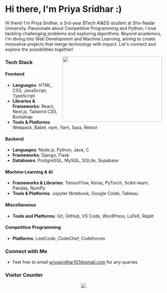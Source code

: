 # Hi there, I'm Priya Sridhar :)

<div align="left">
  
Hi there! I'm Priya Sridhar, a 3rd-year BTech AI&DS student at Shiv Nadar University. Passionate about Competitive Programming and Python, I love tackling challenging problems and exploring algorithms. Beyond academics, I'm diving into Web Development and Machine Learning, aiming to create innovative projects that merge technology with impact. Let's connect and explore the possibilities together!

</div>

<img align="right" src="cat-computer.gif" width="320" height="210"/>

### Tech Stack

#### Frontend
- **Languages**: HTML, CSS, JavaScript, TypeScript
- **Libraries & Frameworks**: React, Next.js, Tailwind CSS, Bootstrap
- **Tools & Platforms**: Webpack, Babel, npm, Yarn, Sass, Retool

#### Backend
- **Languages**: Node.js, Python, Java, C
- **Frameworks**: Django, Flask
- **Databases**: PostgreSQL, MySQL, SQLite, Supabase

#### Machine Learning & AI
- **Frameworks & Libraries**: TensorFlow, Keras, PyTorch, Scikit-learn, Pandas, NumPy
- **Tools & Platforms**: Jupyter Notebook, Google Colab, Tableau

#### Miscellaneous
- **Tools and Platforms**: Git, GitHub, VS Code, WordPress, LaTeX, Replit

#### Competitive Programming
- **Platforms**: LeetCode, CodeChef, Codeforces

### Connect with Me
- Feel free to email priyasridhar101@gmail.com for any queries

### Visitor Counter
<p align="center"> 
  <img src="https://profile-counter.glitch.me/theperiperi/count.svg" />
</p>
